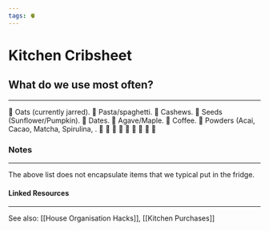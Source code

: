 ```yaml
---
tags: 🫀
---
```


# Kitchen Cribsheet

## What do we use most often?
---

🔶 Oats (currently jarred).
🔶 Pasta/spaghetti.
🔶 Cashews.
🔶 Seeds (Sunflower/Pumpkin).
🔶 Dates.
🔶 Agave/Maple.
🔶 Coffee.
🔶 Powders (Acai, Cacao, Matcha, Spirulina, .
🔶
🔶
🔶
🔶
🔶
🔶
🔶
🔶
🔶


### Notes
---

The above list does not encapsulate items that we typical put in the fridge.


#### Linked Resources
---
See also: [[House Organisation Hacks]], [[Kitchen Purchases]]
